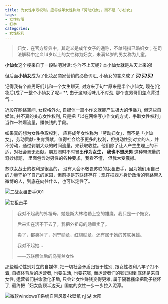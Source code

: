 ```yaml
---
title: 为女性争取权利，应将成年女性称为「劳动妇女」，而不是「小仙女」
tags: 
- 女性权限
- 打拳
categories:
- 女性权利
---
```


> 妇女，在官方辞典中，其定义是成年女子的通称，不单纯指已婚妇女；在司法解释中定义14岁以上的女性称为妇女，未满14岁的男女称为儿童。



**小仙女**这个梗来自于一段贴吧对话: 你咋不上天呢? 本小仙女就是从天上来的!

但后面**小仙女**成为了化妆品商家营销的必备词汇, 小仙女的含义成了 **买!买!买!**

记得我有个直男哥们儿和一个女生聊天, 对方来了句**原来是半个小仙女, 现在(化妆后)成了一整个小仙女了呢~ **, 由于这句话味儿不对劲, 那个直男哥们差点背过气...

近段在网络空间, 女权格外火, 自媒体一篇小作文就能产生极大的传播力, 但这些自媒体, 并不真的关心女性权利, 只是把「以在网络写小作文的方式，争取女性权利」当作一种爆流量，赚快钱的手段。

如果真的想为女性争取权利， 应将成年女性称为「劳动妇女」，而不是「小仙女」，劳动贡献+生育贡献，值得社会给予更多的权利，但挑动性别对立的人，并不劳动，通过剥削大众的时间流量，来获取收益。他们除了让人产生生理上的不适，对社会毫无贡献。朋友圈时不时冒出**作为女生， 我也不想厌男** 这种带流量的奇妙标题， 里面包含对男性的各种要求，我看不懂， 但我大受震撼。



苏联女战士的权利是很高的， 没有人会不敬畏苏联的女狙击手，因为她们用自己的力量守护了自己的家园，但前提是苏联还存在；现在把西方身份政治的套路带入微博的人，到底在向往什么，也可以定性了。

![二战女狙击手001](https://cdn.fangyuanxiaozhan.com/assets/1629082612641ADNhZ18E.jpeg)



![女狙击手](https://cdn.fangyuanxiaozhan.com/assets/1629082638334jxd14mAF.jpeg)


> 我对不起我的外祖母，她是斯大林格勒上空的雄鹰，我只是一个妓女。
>
> 后来实在活不下去了，我把外祖母的勋章卖了。
>
> 卖了，都卖掉了，列宁勋章，红旗勋章，还有属于她的苏联英雄。
>
> 我对不起她...
>
> 
>
> ——苏联解体后的乌克兰女性



那些煽动性别对立的自媒体, 把一切社会矛盾归咎于性别, 跟女性权利八竿子打不着, 自媒体背后的运营者, 也要生活, 也要花钱, 而运营者们的钱归根到底还是来自女性, 运营者们拼命激化矛盾, 只会让女性赚钱变得更难, 属于隔靴搔痒把靴子挠坏了,  最终把「妇女能顶半边天」国度的女性一步一步拉入泥潭。

![微软windows11系统自带风景4k壁纸 ɳĮ 湖 太阳](https://cdn.fangyuanxiaozhan.com/assets/1629196143186tR8f8Z5z.jpeg)

